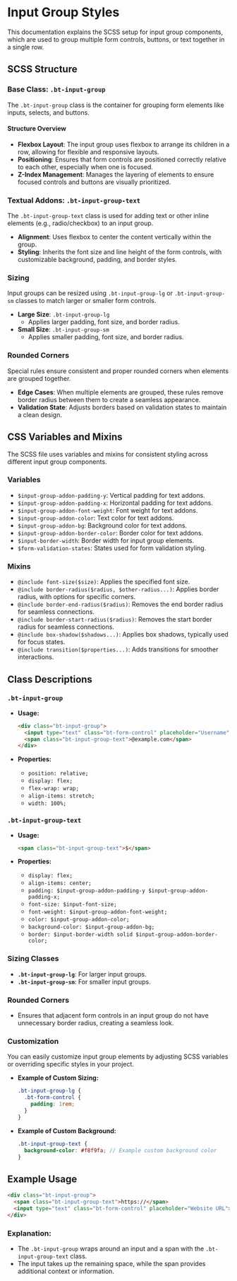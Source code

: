 # Input Group Styles

This documentation explains the SCSS setup for input group components, which are used to group multiple form controls, buttons, or text together in a single row.

## SCSS Structure

### Base Class: `.bt-input-group`

The `.bt-input-group` class is the container for grouping form elements like inputs, selects, and buttons.

#### Structure Overview

- **Flexbox Layout**: The input group uses flexbox to arrange its children in a row, allowing for flexible and responsive layouts.
- **Positioning**: Ensures that form controls are positioned correctly relative to each other, especially when one is focused.
- **Z-Index Management**: Manages the layering of elements to ensure focused controls and buttons are visually prioritized.

### Textual Addons: `.bt-input-group-text`

The `.bt-input-group-text` class is used for adding text or other inline elements (e.g., radio/checkbox) to an input group.

- **Alignment**: Uses flexbox to center the content vertically within the group.
- **Styling**: Inherits the font size and line height of the form controls, with customizable background, padding, and border styles.

### Sizing

Input groups can be resized using `.bt-input-group-lg` or `.bt-input-group-sm` classes to match larger or smaller form controls.

- **Large Size**: `.bt-input-group-lg`
  - Applies larger padding, font size, and border radius.
- **Small Size**: `.bt-input-group-sm`
  - Applies smaller padding, font size, and border radius.

### Rounded Corners

Special rules ensure consistent and proper rounded corners when elements are grouped together.

- **Edge Cases**: When multiple elements are grouped, these rules remove border radius between them to create a seamless appearance.
- **Validation State**: Adjusts borders based on validation states to maintain a clean design.

## CSS Variables and Mixins

The SCSS file uses variables and mixins for consistent styling across different input group components.

### Variables

- `$input-group-addon-padding-y`: Vertical padding for text addons.
- `$input-group-addon-padding-x`: Horizontal padding for text addons.
- `$input-group-addon-font-weight`: Font weight for text addons.
- `$input-group-addon-color`: Text color for text addons.
- `$input-group-addon-bg`: Background color for text addons.
- `$input-group-addon-border-color`: Border color for text addons.
- `$input-border-width`: Border width for input group elements.
- `$form-validation-states`: States used for form validation styling.

### Mixins

- `@include font-size($size)`: Applies the specified font size.
- `@include border-radius($radius, $other-radius...)`: Applies border radius, with options for specific corners.
- `@include border-end-radius($radius)`: Removes the end border radius for seamless connections.
- `@include border-start-radius($radius)`: Removes the start border radius for seamless connections.
- `@include box-shadow($shadows...)`: Applies box shadows, typically used for focus states.
- `@include transition($properties...)`: Adds transitions for smoother interactions.

## Class Descriptions

### `.bt-input-group`

- **Usage:**
  ```html
  <div class="bt-input-group">
    <input type="text" class="bt-form-control" placeholder="Username">
    <span class="bt-input-group-text">@example.com</span>
  </div>
  ```

- **Properties:**
  - `position: relative;`
  - `display: flex;`
  - `flex-wrap: wrap;`
  - `align-items: stretch;`
  - `width: 100%;`

### `.bt-input-group-text`

- **Usage:**
  ```html
  <span class="bt-input-group-text">$</span>
  ```

- **Properties:**
  - `display: flex;`
  - `align-items: center;`
  - `padding: $input-group-addon-padding-y $input-group-addon-padding-x;`
  - `font-size: $input-font-size;`
  - `font-weight: $input-group-addon-font-weight;`
  - `color: $input-group-addon-color;`
  - `background-color: $input-group-addon-bg;`
  - `border: $input-border-width solid $input-group-addon-border-color;`

### Sizing Classes

- **`.bt-input-group-lg`**: For larger input groups.
- **`.bt-input-group-sm`**: For smaller input groups.

### Rounded Corners

- Ensures that adjacent form controls in an input group do not have unnecessary border radius, creating a seamless look.

### Customization

You can easily customize input group elements by adjusting SCSS variables or overriding specific styles in your project.

- **Example of Custom Sizing:**
  ```scss
  .bt-input-group-lg {
    .bt-form-control {
      padding: 1rem;
    }
  }
  ```

- **Example of Custom Background:**
  ```scss
  .bt-input-group-text {
    background-color: #f8f9fa; // Example custom background color
  }
  ```

## Example Usage

```html
<div class="bt-input-group">
  <span class="bt-input-group-text">https://</span>
  <input type="text" class="bt-form-control" placeholder="Website URL">
</div>
```

### Explanation:

- The `.bt-input-group` wraps around an input and a span with the `.bt-input-group-text` class.
- The input takes up the remaining space, while the span provides additional context or information.
